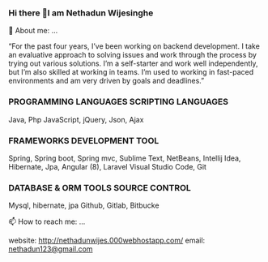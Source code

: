 ### Hi there 👋I am Nethadun Wijesinghe

💬 About me: ...

“For the past four years, I’ve been working on backend development. I take an evaluative approach to solving issues and work through the process by trying out various solutions. I’m a self-starter and work well independently, but I’m also skilled at working in teams. I’m used to working in fast-paced environments and am very driven by goals and deadlines.”

### PROGRAMMING LANGUAGES SCRIPTING LANGUAGES
Java, Php JavaScript, jQuery, Json, Ajax
### FRAMEWORKS DEVELOPMENT TOOL
Spring, Spring boot, Spring mvc, Sublime Text, NetBeans, Intellij Idea,
Hibernate, Jpa, Angular (8), Laravel Visual Studio Code, Git
### DATABASE & ORM TOOLS SOURCE CONTROL
Mysql, hibernate, jpa Github, Gitlab, Bitbucke

📫 How to reach me: ...

website: http://nethadunwijes.000webhostapp.com/
email: nethadun123@gmail.com

<!--
**Nethadun/Nethadun** is a ✨ _special_ ✨ repository because its `README.md` (this file) appears on your GitHub profile.

Here are some ideas to get you started:

- 🔭 I’m currently working on ...
- 🌱 I’m currently learning ...
- 👯 I’m looking to collaborate on ...
- 🤔 I’m looking for help with ...
- 💬 Ask me about ...
- 📫 How to reach me: ...
- 😄 Pronouns: ...
- ⚡ Fun fact: ...
-->
